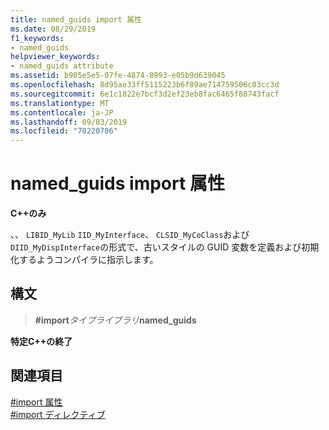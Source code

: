 ```yaml
---
title: named_guids import 属性
ms.date: 08/29/2019
f1_keywords:
- named_guids
helpviewer_keywords:
- named_guids attribute
ms.assetid: b905e5e5-07fe-4874-8993-e05b9d639045
ms.openlocfilehash: 8d95ae33ff5115223b6f89ae714759506c03cc3d
ms.sourcegitcommit: 6e1c1822e7bcf3d2ef23eb8fac6465f88743facf
ms.translationtype: MT
ms.contentlocale: ja-JP
ms.lasthandoff: 09/03/2019
ms.locfileid: "70220786"
---
```

# <a name="named_guids-import-attribute"></a>named_guids import 属性

**C++のみ**

、、 `LIBID_MyLib` `IID_MyInterface`、 `CLSID_MyCoClass`および`DIID_MyDispInterface`の形式で、古いスタイルの GUID 変数を定義および初期化するようコンパイラに指示します。

## <a name="syntax"></a>構文

> **#import***タイプライブラリ***named_guids**

**特定C++の終了**

## <a name="see-also"></a>関連項目

[#import 属性](../preprocessor/hash-import-attributes-cpp.md)\
[#import ディレクティブ](../preprocessor/hash-import-directive-cpp.md)
